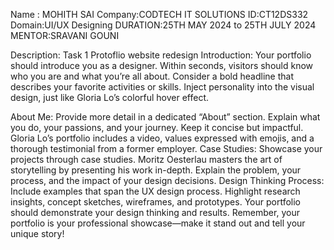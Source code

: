 Name : MOHITH SAI
Company:CODTECH IT SOLUTIONS
ID:CT12DS332
Domain:UI/UX Designing
DURATION:25TH MAY 2024 to 25TH JULY 2024
MENTOR:SRAVANI GOUNI

Description:
Task 1
Protoflio website redesign
Introduction: Your portfolio should introduce you as a designer. Within seconds, visitors should know who you are and what you’re all about. Consider a bold headline that describes your favorite activities or skills. Inject personality into the visual design, just like Gloria Lo’s colorful hover effect.

About Me: Provide more detail in a dedicated “About” section. Explain what you do, your passions, and your journey. Keep it concise but impactful. Gloria Lo’s portfolio includes a video, values expressed with emojis, and a thorough testimonial from a former employer.
Case Studies: Showcase your projects through case studies. Moritz Oesterlau masters the art of storytelling by presenting his work in-depth. Explain the problem, your process, and the impact of your design decisions.
Design Thinking Process: Include examples that span the UX design process. Highlight research insights, concept sketches, wireframes, and prototypes. Your portfolio should demonstrate your design thinking and results.
Remember, your portfolio is your professional showcase—make it stand out and tell your unique story!

